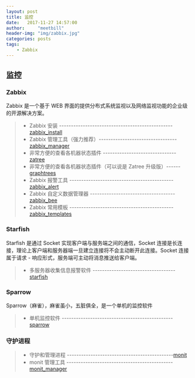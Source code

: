 ```yaml
---
layout: post
title: 监控
date:   2017-11-27 14:57:00
author:     "meetbill"
header-img: "img/zabbix.jpg"
categories: posts
tags:
    - Zabbix
---
```


## 监控

### Zabbix

Zabbix 是一个基于 WEB 界面的提供分布式系统监视以及网络监视功能的企业级的开源解决方案。

> * Zabbix 安装 ------------------------------------------------[zabbix_install](https://github.com/meetbill/zabbix_install)
> * Zabbix 管理工具（强力推荐）---------------------------------[zabbix_manager](https://github.com/meetbill/zabbix_manager)
> * 非常方便的查看各机器状态插件 -------------------------------[zatree](https://github.com/meetbill/zatree)
> * 非常方便的查看各机器状态插件（可以说是 Zatree 升级版）------[graphtrees](https://github.com/meetbill/graphtrees)
> * Zabbix 报警工具 --------------------------------------------[zabbix_alert](https://github.com/meetbill/zabbix_alert)
> * Zabbix 自定义数据管理器 ------------------------------------[zabbix_bee](https://github.com/meetbill/zabbix_bee)
> * Zabbix 常用模板 --------------------------------------------[zabbix_templates](https://github.com/meetbill/zabbix_templates)

### Starfish

Starfish 是通过 Socket 实现客户端与服务端之间的通信，Socket 连接是长连接，理论上客户端和服务器端一旦建立连接将不会主动断开此连接。Socket 连接属于请求 - 响应形式，服务端可主动将消息推送给客户端。

> * 多服务器收集信息报警软件 -----------------------------------[starfish](https://github.com/meetbill/Starfish)

### Sparrow

Sparrow（麻雀），麻雀虽小，五脏俱全，是一个单机的监控软件

> * 单机监控软件 -----------------------------------------------[sparrow](https://github.com/meetbill/sparrow)

### 守护进程

> * 守护和管理进程 ---------------------------------------------[monit](https://github.com/meetbill/monit)
> * monit 管理工具 ---------------------------------------------[monit_manager](https://github.com/meetbill/monit_manager)
